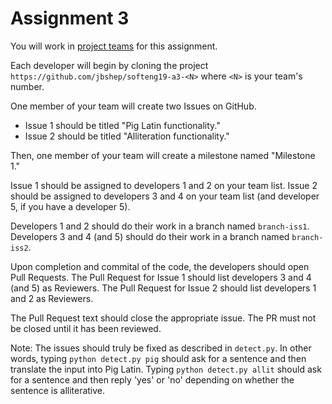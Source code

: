 # Assignment 3

You will work in [project teams](../teams.md) for this assignment.

Each developer will begin by cloning the project
`https://github.com/jbshep/softeng19-a3-<N>` where `<N>` is your team's number.

One member of your team will create two Issues on GitHub.

* Issue 1 should be titled "Pig Latin functionality."
* Issue 2 should be titled "Alliteration functionality."

Then, one member of your team will create a milestone named "Milestone 1."

Issue 1 should be assigned to developers 1 and 2 on your team list.
Issue 2 should be assigned to developers 3 and 4 on your team list (and
developer 5, if you have a developer 5).

Developers 1 and 2 should do their work in a branch named `branch-iss1`.
Developers 3 and 4 (and 5) should do their work in a branch named `branch-iss2`.

Upon completion and commital of the code, the developers should open Pull
Requests.
The Pull Request for Issue 1 should list developers 3 and 4 (and 5) as Reviewers.
The Pull Request for Issue 2 should list developers 1 and 2 as Reviewers.

The Pull Request text should close the appropriate issue.  The PR must not be
closed until it has been reviewed.

Note: The issues should truly be fixed as described in `detect.py`.  In other
words, typing `python detect.py pig` should ask for a sentence and then
translate the input into Pig Latin.  Typing `python detect.py allit` should ask
for a sentence and then reply 'yes' or 'no' depending on whether the sentence
is alliterative.

